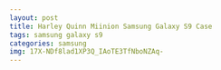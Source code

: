 ```yaml
---
layout: post
title: Harley Quinn Miinion Samsung Galaxy S9 Case
tags: samsung galaxy s9
categories: samsung
img: 17X-NDf8lad1XP3Q_IAoTE3TfNboNZAq-
---
```

